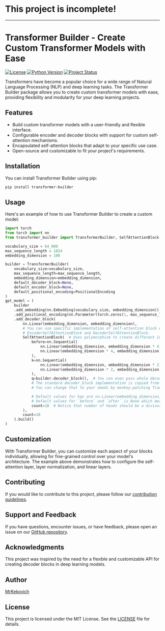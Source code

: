 # This project is incomplete!

---

# Transformer Builder - Create Custom Transformer Models with Ease

[![License](https://img.shields.io/badge/license-BSD-blue.svg)](https://github.com/MrKekovich/transformer-builder/blob/master/LICENSE)
[![Python Version](https://img.shields.io/badge/python-3.8%2B-blue.svg)](https://www.python.org/downloads/)
[![Project Status](https://img.shields.io/badge/Project%20Status-Planning-blue)](https://github.com/MrKekovich/transformer-builder/)

Transformers have become a popular choice for a wide range of Natural Language Processing (NLP) and deep learning tasks.
The Transformer Builder package allows you to create custom transformer models with ease, providing flexibility and
modularity for your deep learning projects.

## Features

- Build custom transformer models with a user-friendly and flexible interface.
- Configurable encoder and decoder blocks with support for custom self-attention mechanisms.
- Encapsulated self-attention blocks that adapt to your specific use case.
- Open-source and customizable to fit your project's requirements.

## Installation

You can install Transformer Builder using pip:

```bash
pip install transformer-builder
```

## Usage

Here's an example of how to use Transformer Builder to create a custom model:

```python
import torch
from torch import nn
from transformer_builder import TransformerBuilder, SelfAttentionBlock

vocabulary_size = 64_000
max_sequence_length = 1024
embedding_dimension = 100

builder = TransformerBuilder(
    vocabulary_size=vocabulary_size,
    max_sequence_length=max_sequence_length,
    embedding_dimension=embedding_dimension,
    default_decoder_block=None,
    default_encoder_block=None,
    default_positional_encoding=PositionalEncoding
)
gpt_model = (
    builder
    .add_embedding(nn.Embedding(vocabulary_size, embedding_dimension))
    .add_positional_encoding(nn.Parameter(torch.zeros(1, max_sequence_length, embedding_dimension)))
    .add_decoder_block(
        nn.Linear(embedding_dimension, embedding_dimension),
        # You can use specific implementation of self-attention block with classes:
        # EncoderSelfAttentionBlock and DecoderSelfAttentionBlock.
        SelfAttentionBlock(  # Uses polymorphism to create different implementations of self-attention block.
            before=nn.Sequential(
                nn.Linear(embedding_dimension, embedding_dimension * 4),
                nn.Linear(embedding_dimension * 4, embedding_dimension),
            ),
            k=nn.Sequential(
                nn.Linear(embedding_dimension, embedding_dimension * 2),
                nn.Linear(embedding_dimension * 2, embedding_dimension),
            ),
            q=builder.decoder_block(),  # You can even pass whole decoder block into self-attention block!
            # The standard decoder_block implementation is copied from GPT-1. 
            # You can change that to your needs by monkey-patching TransformerBuilder or subclassing it.

            # Default values for kqv are nn.Linear(embedding_dimension, embedding_dimension),
            # Default values for `before` and `after` is None which means it won't affect architecture.
            count=10  # Notice that number of heads should be a divisor for embedding dimension.
        ),
        count=10
    ).build()
)

```

## Customization

With Transformer Builder, you can customize each aspect of your blocks individually,
allowing for fine-grained control over your model's architecture.
The example above demonstrates how to configure the self-attention layer,
layer normalization, and linear layers.

## Contributing

If you would like to contribute to this project, please follow our
[contribution guidelines](https://github.com/MrKekovich/transformer-builder/blob/master/CONTRIBUTING.md).

## Support and Feedback

If you have questions, encounter issues, or have feedback, please open an issue on our
[GitHub repository](https://github.com/MrKekovich/transformer-builder).

## Acknowledgments

This project was inspired by the need for a flexible and customizable API for creating
decoder blocks in deep learning models.

## Author

[MrKekovich](https://github.com/MrKekovich)

## License

This project is licensed under the MIT License.
See the [LICENSE](https://github.com/MrKekovich/transformer-builder/blob/master/LICENSE)
file for details.
